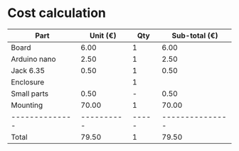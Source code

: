 # Cost calculation

| Part         | Unit (€) | Qty | Sub-total (€) |
|--------------|----------|-----|---------------|
| Board        | 6.00     | 1   | 6.00          |
| Arduino nano | 2.50     | 1   | 2.50          |
| Jack 6.35    | 0.50     | 1   | 0.50          |
| Enclosure    |          | 1   |               |
| Small parts  | 0.50     | -   | 0.50          |
| Mounting     | 70.00    | 1   | 70.00         |
|--------------|----------|-----|---------------|
| Total        | 79.50    | 1   | 79.50         |